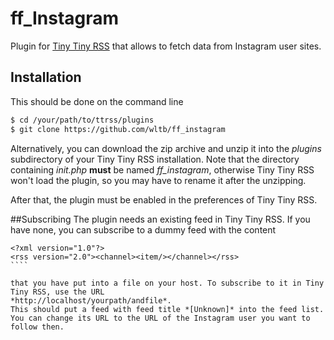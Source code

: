 ff_Instagram
============

Plugin for [Tiny Tiny RSS](https://github.com/gothfox/Tiny-Tiny-RSS) that allows to fetch data from Instagram user sites.

## Installation
This should be done on the command line

```sh
$ cd /your/path/to/ttrss/plugins
$ git clone https://github.com/wltb/ff_instagram
```

Alternatively, you can download the zip archive and unzip it into the *plugins* subdirectory of your Tiny Tiny RSS installation.
Note that the directory containing *init.php* **must** be named *ff_instagram*, otherwise Tiny Tiny RSS won't load the plugin, so you may have to rename it after the unzipping.

After that, the plugin must be enabled in the preferences of Tiny Tiny RSS.

##Subscribing 
The plugin needs an existing feed in Tiny Tiny RSS. If you have none, you can subscribe to a dummy feed
with the content

`````
<?xml version="1.0"?>
<rss version="2.0"><channel><item/></channel></rss>
````

that you have put into a file on your host. To subscribe to it in Tiny Tiny RSS, use the URL
*http://localhost/yourpath/andfile*.
This should put a feed with feed title *[Unknown]* into the feed list.
You can change its URL to the URL of the Instagram user you want to follow then.
